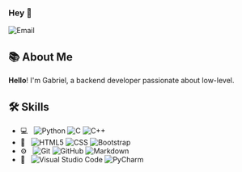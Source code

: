 ### Hey 👋    
![Email](https://img.shields.io/badge/Email-gabriellacorte@airmail.cc-blue?style=flat-square&logo=gmail)

## 📚 About Me   

**Hello**! I'm Gabriel, a backend developer passionate about low-level.

## 🛠 Skills
- 💻 &nbsp;
  ![Python](https://img.shields.io/badge/-Python-555555?style=flat&logo=python)
  ![C](https://img.shields.io/badge/C-555555?style=flat-square&logo=C%2B%2B&logoColor=007396)
  ![C++](https://img.shields.io/badge/C++-555555?style=flat-square&logo=C%2B%2B&logoColor=007396)
- 👀 &nbsp;
  ![HTML5](https://img.shields.io/badge/-HTML5-555555?style=flat&logo=HTML5)
  ![CSS](https://img.shields.io/badge/-CSS-555555?style=flat&logo=CSS3&logoColor=1572B6)
  ![Bootstrap](https://img.shields.io/badge/-Bootstrap-555555?style=flat&logo=bootstrap&logoColor=563D7C)
- ⚙️ &nbsp;
  ![Git](https://img.shields.io/badge/-Git-555555?style=flat&logo=git)
  ![GitHub](https://img.shields.io/badge/-GitHub-555555?style=flat&logo=github)
  ![Markdown](https://img.shields.io/badge/-Markdown-555555?style=flat&logo=markdown)
- 🔧 &nbsp;
  ![Visual Studio Code](https://img.shields.io/badge/-Visual%20Studio%20Code-555555?style=flat&logo=visual-studio-code&logoColor=007ACC)
  ![PyCharm](https://img.shields.io/badge/-PyCharm-555555?style=flat&logo=pycharm-ide&logoColor=2C2255)
  
